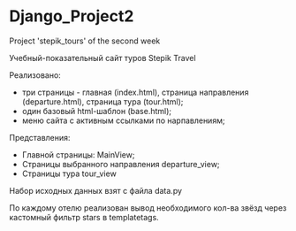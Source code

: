 # Django_Project2
Project 'stepik_tours' of the second week

Учебный-показательный сайт туров Stepik Travel

Реализовано: 
- три страницы - главная (index.html), страница направления (departure.html), страница тура (tour.html);
- один базовый html-шаблон (base.html);
- меню сайта с активным ссылками по нарпавлениям;  

Представления:  
  - Главной страницы: MainView;
  - Страницы выбранного направления departure_view;
  - Страницы тура tour_view

Набор исходных данных взят с файла data.py  

По каждому отелю реализован вывод необходимого кол-ва звёзд через кастомный фильтр stars в templatetags.
